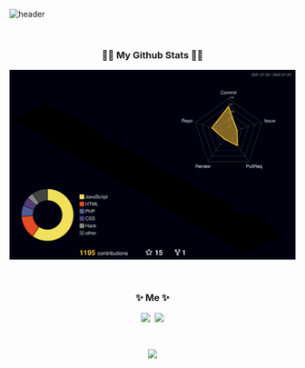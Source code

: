 ![header](https://capsule-render.vercel.app/api?type=slice&color=auto&height=300&section=header&text=Kimjuneseo&fontSize=90&animation=fadeIn
)

<br>


<h3 align="center">👩‍💻 My Github Stats 👩‍💻</h3>
<div align="center">

  ![](./profile-3d-contrib/profile-night-rainbow.svg)

</div>

<br>

<h3 align="center"> ✨ Me ✨ </h3>
<p align="center">
  <a href="https://www.instagram.com/kimjuneseo/"><img src="https://img.shields.io/badge/Instagram-E4405F?style=flat-square&logo=Instagram&logoColor=white&link=https://www.instagram.com/woo0_hooo/"/></a>&nbsp
  <a href="mailto:june3929213512gmail.com"><img src="https://img.shields.io/badge/Gmail-d14836?style=flat-square&logo=Gmail&logoColor=white&link=viliketh1s98@naver.com"/></a>
</p>

<br>

<p align="center">
  <a href="https://hits.seeyoufarm.com"><img src="https://hits.seeyoufarm.com/api/count/incr/badge.svg?url=https%3A%2F%2Fgithub.com%2Fkimjuneseo&count_bg=%23000000&title_bg=%23000000&icon=github.svg&icon_color=%23E7E7E7&title=&edge_flat=false"/></a>
</p>
